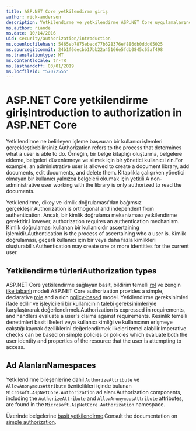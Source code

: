 ```yaml
---
title: ASP.NET Core yetkilendirme giriş
author: rick-anderson
description: Yetkilendirme ve yetkilendirme ASP.NET Core uygulamalarında nasıl çalıştığı hakkındaki temel bilgileri öğrenin.
ms.author: riande
ms.date: 10/14/2016
uid: security/authorization/introduction
ms.openlocfilehash: 5465eb7875ebecd77b628376ef886db0ddd05025
ms.sourcegitcommit: 24b1f6decbb17bb22a45166e5fdb0845c65af498
ms.translationtype: MT
ms.contentlocale: tr-TR
ms.lasthandoff: 03/01/2019
ms.locfileid: "57072555"
---
```

# <a name="introduction-to-authorization-in-aspnet-core"></a><span data-ttu-id="e72d4-103">ASP.NET Core yetkilendirme giriş</span><span class="sxs-lookup"><span data-stu-id="e72d4-103">Introduction to authorization in ASP.NET Core</span></span>

<a name="security-authorization-introduction"></a>

<span data-ttu-id="e72d4-104">Yetkilendirme ne belirleyen işleme başvuran bir kullanıcı işlemleri gerçekleştirebilirsiniz.</span><span class="sxs-lookup"><span data-stu-id="e72d4-104">Authorization refers to the process that determines what a user is able to do.</span></span> <span data-ttu-id="e72d4-105">Örneğin, bir belge kitaplığı oluşturma, belgelere ekleme, belgeleri düzenlemeye ve silmek için bir yönetici kullanıcı izin.</span><span class="sxs-lookup"><span data-stu-id="e72d4-105">For example, an administrative user is allowed to create a document library, add documents, edit documents, and delete them.</span></span> <span data-ttu-id="e72d4-106">Kitaplıkla çalışırken yönetici olmayan bir kullanıcı yalnızca belgeleri okumak için yetkili.</span><span class="sxs-lookup"><span data-stu-id="e72d4-106">A non-administrative user working with the library is only authorized to read the documents.</span></span>

<span data-ttu-id="e72d4-107">Yetkilendirme, dikey ve kimlik doğrulaması'dan bağımsız gerçekleşir.</span><span class="sxs-lookup"><span data-stu-id="e72d4-107">Authorization is orthogonal and independent from authentication.</span></span> <span data-ttu-id="e72d4-108">Ancak, bir kimlik doğrulama mekanizması yetkilendirme gerektirir.</span><span class="sxs-lookup"><span data-stu-id="e72d4-108">However, authorization requires an authentication mechanism.</span></span> <span data-ttu-id="e72d4-109">Kimlik doğrulaması kullanan bir kullanıcıdır ascertaining işlemidir.</span><span class="sxs-lookup"><span data-stu-id="e72d4-109">Authentication is the process of ascertaining who a user is.</span></span> <span data-ttu-id="e72d4-110">Kimlik doğrulaması, geçerli kullanıcı için bir veya daha fazla kimlikleri oluşturabilir.</span><span class="sxs-lookup"><span data-stu-id="e72d4-110">Authentication may create one or more identities for the current user.</span></span>

## <a name="authorization-types"></a><span data-ttu-id="e72d4-111">Yetkilendirme türleri</span><span class="sxs-lookup"><span data-stu-id="e72d4-111">Authorization types</span></span>

<span data-ttu-id="e72d4-112">ASP.NET Core yetkilendirme sağlayan basit, bildirim temelli [rol](xref:security/authorization/roles) ve zengin [ilke tabanlı](xref:security/authorization/policies) modeli.</span><span class="sxs-lookup"><span data-stu-id="e72d4-112">ASP.NET Core authorization provides a simple, declarative [role](xref:security/authorization/roles) and a rich [policy-based](xref:security/authorization/policies) model.</span></span> <span data-ttu-id="e72d4-113">Yetkilendirme gereksinimleri ifade edilir ve işleyicileri bir kullanıcının talebi gereksinimleriyle karşılaştırarak değerlendirmek.</span><span class="sxs-lookup"><span data-stu-id="e72d4-113">Authorization is expressed in requirements, and handlers evaluate a user's claims against requirements.</span></span> <span data-ttu-id="e72d4-114">Kesinlik temelli denetimleri basit ilkeleri veya kullanıcı kimliği ve kullanıcının erişmeye çalıştığı kaynak özelliklerini değerlendirmek ilkeleri temel alabilir.</span><span class="sxs-lookup"><span data-stu-id="e72d4-114">Imperative checks can be based on simple policies or policies which evaluate both the user identity and properties of the resource that the user is attempting to access.</span></span>

## <a name="namespaces"></a><span data-ttu-id="e72d4-115">Ad Alanları</span><span class="sxs-lookup"><span data-stu-id="e72d4-115">Namespaces</span></span>

<span data-ttu-id="e72d4-116">Yetkilendirme bileşenlerine dahil `AuthorizeAttribute` ve `AllowAnonymousAttribute` öznitelikleri içinde bulunan `Microsoft.AspNetCore.Authorization` ad alanı.</span><span class="sxs-lookup"><span data-stu-id="e72d4-116">Authorization components, including the `AuthorizeAttribute` and `AllowAnonymousAttribute` attributes, are found in the `Microsoft.AspNetCore.Authorization` namespace.</span></span>

<span data-ttu-id="e72d4-117">Üzerinde belgelerine [basit yetkilendirme](xref:security/authorization/simple).</span><span class="sxs-lookup"><span data-stu-id="e72d4-117">Consult the documentation on [simple authorization](xref:security/authorization/simple).</span></span>
